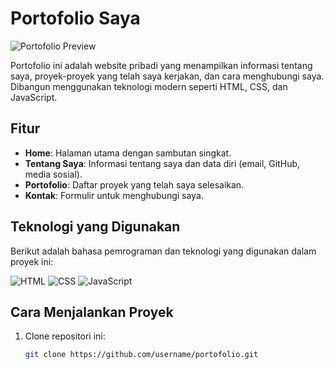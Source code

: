 # Portofolio Saya

![Portofolio Preview](https://via.placeholder.com/800x400.png?text=Portofolio+Preview) <!-- Ganti dengan gambar proyek Anda -->

Portofolio ini adalah website pribadi yang menampilkan informasi tentang saya, proyek-proyek yang telah saya kerjakan, dan cara menghubungi saya. Dibangun menggunakan teknologi modern seperti HTML, CSS, dan JavaScript.

## Fitur
- **Home**: Halaman utama dengan sambutan singkat.
- **Tentang Saya**: Informasi tentang saya dan data diri (email, GitHub, media sosial).
- **Portofolio**: Daftar proyek yang telah saya selesaikan.
- **Kontak**: Formulir untuk menghubungi saya.

## Teknologi yang Digunakan
Berikut adalah bahasa pemrograman dan teknologi yang digunakan dalam proyek ini:

![HTML](https://img.shields.io/badge/HTML-%23E34F26.svg?style=for-the-badge&logo=html5&logoColor=white)
![CSS](https://img.shields.io/badge/CSS-%231572B6.svg?style=for-the-badge&logo=css3&logoColor=white)
![JavaScript](https://img.shields.io/badge/JavaScript-%23F7DF1E.svg?style=for-the-badge&logo=javascript&logoColor=black)

## Cara Menjalankan Proyek
1. Clone repositori ini:
   ```bash
   git clone https://github.com/username/portofolio.git

   